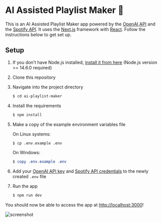 # AI Assisted Playlist Maker 🎵

This is an AI Assisted Playlist Maker app powered by the [OpenAI API](https://platform.openai.com/docs/) and the [Spotify API](https://developer.spotify.com/documentation/web-api/). It uses the [Next.js](https://nextjs.org/) framework with [React](https://reactjs.org/). Follow the instructions below to get set up.

## Setup

1. If you don’t have Node.js installed, [install it from here](https://nodejs.org/en/) (Node.js version >= 14.6.0 required)

2. Clone this repository

3. Navigate into the project directory

   ```bash
   $ cd ai-playlist-maker
   ```

4. Install the requirements

   ```bash
   $ npm install
   ```

5. Make a copy of the example environment variables file

   On Linux systems: 
   ```bash
   $ cp .env.example .env
   ```
   On Windows:
   ```powershell
   $ copy .env.example .env
   ```
6. Add your [OpenAI API key](https://beta.openai.com/account/api-keys) and [Spotify API credentials](https://developer.spotify.com/dashboard) to the newly created `.env` file

7. Run the app

   ```bash
   $ npm run dev
   ```

You should now be able to access the app at [http://localhost:3000](http://localhost:3000)!

![screenshot](https://user-images.githubusercontent.com/10555891/218359019-7c78cf74-896a-4f93-b1c3-a4236b39cfb8.jpg)
